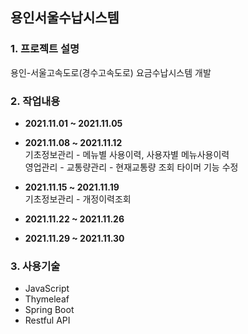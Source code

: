 ## 용인서울수납시스템
### 1. 프로젝트 설명
용인-서울고속도로(경수고속도로) 요금수납시스템 개발
### 2. 작업내용
 - **2021.11.01 ~ 2021.11.05**   
 
 - **2021.11.08 ~ 2021.11.12**   
 기초정보관리 - 메뉴별 사용이력, 사용자별 메뉴사용이력  
 영업관리 - 교통량관리 - 현재교통량 조회 타이머 기능 수정   
 - **2021.11.15 ~ 2021.11.19**   
 기초정보관리 - 개정이력조회
 - **2021.11.22 ~ 2021.11.26**   
 - **2021.11.29 ~ 2021.11.30**   

### 3. 사용기술   
 - JavaScript
 - Thymeleaf
 - Spring Boot
 - Restful API
